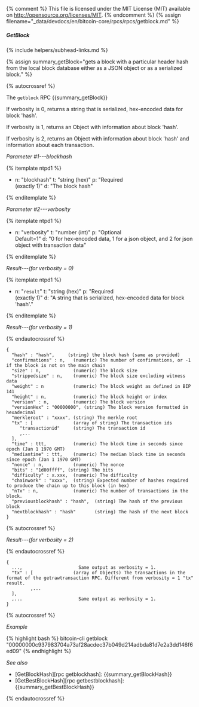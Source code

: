 {% comment %}
This file is licensed under the MIT License (MIT) available on
http://opensource.org/licenses/MIT.
{% endcomment %}
{% assign filename="_data/devdocs/en/bitcoin-core/rpcs/rpcs/getblock.md" %}

##### GetBlock
{% include helpers/subhead-links.md %}

{% assign summary_getBlock="gets a block with a particular header hash from the local block database either as a JSON object or as a serialized block." %}

{% autocrossref %}

The `getblock` RPC {{summary_getBlock}}

If verbosity is 0, returns a string that is serialized, hex-encoded data for block 'hash'.

If verbosity is 1, returns an Object with information about block 'hash'.

If verbosity is 2, returns an Object with information about block 'hash' and information about each transaction.

*Parameter #1---blockhash*

{% itemplate ntpd1 %}
- n: "blockhash"
  t: "string (hex)"
  p: "Required<br>(exactly 1)"
  d: "The block hash"

{% enditemplate %}

*Parameter #2---verbosity*

{% itemplate ntpd1 %}
- n: "verbosity"
  t: "number (int)"
  p: "Optional<br>Default=1"
  d: "0 for hex-encoded data, 1 for a json object, and 2 for json object with transaction data"

{% enditemplate %}

*Result---(for verbosity = 0)*

{% itemplate ntpd1 %}
- n: "`result`"
  t: "string (hex)"
  p: "Required<br>(exactly 1)"
  d: "A string that is serialized, hex-encoded data for block 'hash'."

{% enditemplate %}

*Result---(for verbosity = 1)*

{% endautocrossref %}

    {
      "hash" : "hash",     (string) the block hash (same as provided)
      "confirmations" : n,   (numeric) The number of confirmations, or -1 if the block is not on the main chain
      "size" : n,            (numeric) The block size
      "strippedsize" : n,    (numeric) The block size excluding witness data
      "weight" : n           (numeric) The block weight as defined in BIP 141
      "height" : n,          (numeric) The block height or index
      "version" : n,         (numeric) The block version
      "versionHex" : "00000000", (string) The block version formatted in hexadecimal
      "merkleroot" : "xxxx", (string) The merkle root
      "tx" : [               (array of string) The transaction ids
         "transactionid"     (string) The transaction id
         ,...
      ],
      "time" : ttt,          (numeric) The block time in seconds since epoch (Jan 1 1970 GMT)
      "mediantime" : ttt,    (numeric) The median block time in seconds since epoch (Jan 1 1970 GMT)
      "nonce" : n,           (numeric) The nonce
      "bits" : "1d00ffff", (string) The bits
      "difficulty" : x.xxx,  (numeric) The difficulty
      "chainwork" : "xxxx",  (string) Expected number of hashes required to produce the chain up to this block (in hex)
      "nTx" : n,             (numeric) The number of transactions in the block.
      "previousblockhash" : "hash",  (string) The hash of the previous block
      "nextblockhash" : "hash"       (string) The hash of the next block
    }

{% autocrossref %}

*Result---(for verbosity = 2)*

{% endautocrossref %}

    {
      ...,                     Same output as verbosity = 1.
      "tx" : [               (array of Objects) The transactions in the format of the getrawtransaction RPC. Different from verbosity = 1 "tx" result.
             ,...
      ],
      ,...                     Same output as verbosity = 1.
    }

{% autocrossref %}

*Example*

{% highlight bash %}
bitcoin-cli getblock "00000000c937983704a73af28acdec37b049d214adbda81d7e2a3dd146f6ed09"
{% endhighlight %}

*See also*

* [GetBlockHash][rpc getblockhash]: {{summary_getBlockHash}}
* [GetBestBlockHash][rpc getbestblockhash]: {{summary_getBestBlockHash}}

{% endautocrossref %}
